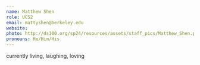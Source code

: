 ```yaml
---
name: Matthew Shen
role: UCS2
email: mattyshen@berkeley.edu
website: 
photo: http://ds100.org/sp24/resources/assets/staff_pics/Matthew_Shen.png
pronouns: He/Him/His
---
```

currently living, laughing, loving
